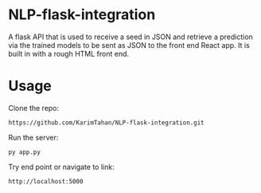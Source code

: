 # NLP-flask-integration

A flask API that is used to receive a seed in JSON and retrieve a prediction via the trained models
to be sent as JSON to the front end React app. It is built in with a rough HTML front end.

# Usage

Clone the repo:

    https://github.com/KarimTahan/NLP-flask-integration.git

Run the server:

    py app.py
    
   

Try end point or navigate to link:

    http://localhost:5000
